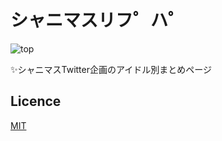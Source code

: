 # シャニマスリフ゜ハ゜

![top](https://user-images.githubusercontent.com/49052459/233980229-14005644-5a5e-4dd2-8d51-804d9a8adb49.png)

✨シャニマスTwitter企画のアイドル別まとめページ

## Licence

[MIT](./LICENSE)
